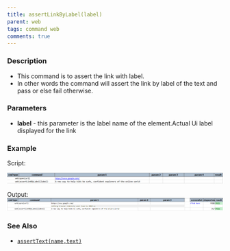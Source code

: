```yaml
---
title: assertLinkByLabel(label)
parent: web
tags: command web
comments: true
---
```


### Description

- This command is to assert the link with label.
- In other words the command will assert the link by label of the text and pass or else fail otherwise.

### Parameters

- **label** - this parameter is the label name of the element.Actual Ui label displayed for the link

### Example

 Script:

![](image/assertLinkByLabel_01.png)

Output:<br/>
![](image/assertLinkByLabel_02.png)

### See Also

- [`assertText(name,text)`](assertText(locator,text).html)